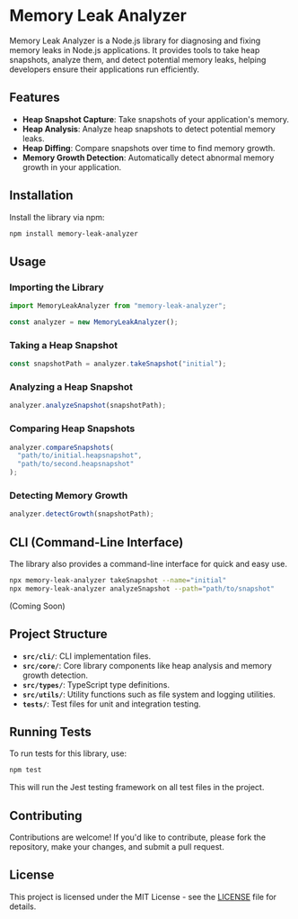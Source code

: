 # Memory Leak Analyzer

Memory Leak Analyzer is a Node.js library for diagnosing and fixing memory leaks in Node.js applications. It provides tools to take heap snapshots, analyze them, and detect potential memory leaks, helping developers ensure their applications run efficiently.

## Features

- **Heap Snapshot Capture**: Take snapshots of your application's memory.
- **Heap Analysis**: Analyze heap snapshots to detect potential memory leaks.
- **Heap Diffing**: Compare snapshots over time to find memory growth.
- **Memory Growth Detection**: Automatically detect abnormal memory growth in your application.

## Installation

Install the library via npm:

```bash
npm install memory-leak-analyzer
```

## Usage

### Importing the Library

```typescript
import MemoryLeakAnalyzer from "memory-leak-analyzer";

const analyzer = new MemoryLeakAnalyzer();
```

### Taking a Heap Snapshot

```typescript
const snapshotPath = analyzer.takeSnapshot("initial");
```

### Analyzing a Heap Snapshot

```typescript
analyzer.analyzeSnapshot(snapshotPath);
```

### Comparing Heap Snapshots

```typescript
analyzer.compareSnapshots(
  "path/to/initial.heapsnapshot",
  "path/to/second.heapsnapshot"
);
```

### Detecting Memory Growth

```typescript
analyzer.detectGrowth(snapshotPath);
```

## CLI (Command-Line Interface)

The library also provides a command-line interface for quick and easy use.

```bash
npx memory-leak-analyzer takeSnapshot --name="initial"
npx memory-leak-analyzer analyzeSnapshot --path="path/to/snapshot"
```

(Coming Soon)

## Project Structure

- **`src/cli/`**: CLI implementation files.
- **`src/core/`**: Core library components like heap analysis and memory growth detection.
- **`src/types/`**: TypeScript type definitions.
- **`src/utils/`**: Utility functions such as file system and logging utilities.
- **`tests/`**: Test files for unit and integration testing.

## Running Tests

To run tests for this library, use:

```bash
npm test
```

This will run the Jest testing framework on all test files in the project.

## Contributing

Contributions are welcome! If you'd like to contribute, please fork the repository, make your changes, and submit a pull request.

## License

This project is licensed under the MIT License - see the [LICENSE](LICENSE) file for details.
